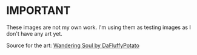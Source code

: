 # IMPORTANT
These images are not my own work. I'm using them as testing images as I don't have any art yet. 

Source for the art: [Wandering Soul by DaFluffyPotato](https://dafluffypotato.itch.io/wandering-soul)
